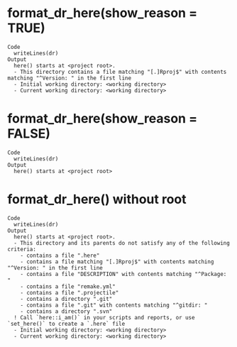 # format_dr_here(show_reason = TRUE)

    Code
      writeLines(dr)
    Output
      here() starts at <project root>.
      - This directory contains a file matching "[.]Rproj$" with contents matching "^Version: " in the first line
      - Initial working directory: <working directory>
      - Current working directory: <working directory>

# format_dr_here(show_reason = FALSE)

    Code
      writeLines(dr)
    Output
      here() starts at <project root>

# format_dr_here() without root

    Code
      writeLines(dr)
    Output
      here() starts at <project root>.
      - This directory and its parents do not satisfy any of the following criteria:
        - contains a file ".here"
        - contains a file matching "[.]Rproj$" with contents matching "^Version: " in the first line
        - contains a file "DESCRIPTION" with contents matching "^Package: "
        - contains a file "remake.yml"
        - contains a file ".projectile"
        - contains a directory ".git"
        - contains a file ".git" with contents matching "^gitdir: "
        - contains a directory ".svn"
      ! Call `here::i_am()` in your scripts and reports, or use `set_here()` to create a `.here` file
      - Initial working directory: <working directory>
      - Current working directory: <working directory>

